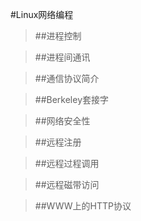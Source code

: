 #Linux网络编程
>##进程控制

>##进程间通讯

>##通信协议简介

>##Berkeley套接字

>##网络安全性

>##远程注册

>##远程过程调用

>##远程磁带访问

>##WWW上的HTTP协议

